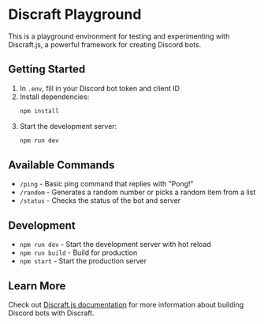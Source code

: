 # Discraft Playground

This is a playground environment for testing and experimenting with Discraft.js, a powerful framework for creating Discord bots.

## Getting Started

1. In `.env`, fill in your Discord bot token and client ID
2. Install dependencies:
   ```bash
   npm install
   ```
3. Start the development server:
   ```bash
   npm run dev
   ```

## Available Commands

- `/ping` - Basic ping command that replies with "Pong!"
- `/random` - Generates a random number or picks a random item from a list
- `/status` - Checks the status of the bot and server

## Development

- `npm run dev` - Start the development server with hot reload
- `npm run build` - Build for production
- `npm start` - Start the production server

## Learn More

Check out [Discraft.js documentation](https://github.com/The-Best-Codes/discraft-js) for more information about building Discord bots with Discraft.

